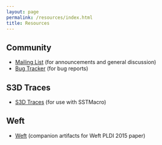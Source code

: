 ```yaml
---
layout: page
permalink: /resources/index.html
title: Resources
---
```


## Community

  * [Mailing List](https://groups.google.com/forum/#!forum/legionusers) (for announcements and general discussion)
  * [Bug Tracker](https://github.com/StanfordLegion/legion/issues) (for bug reports)

## S3D Traces

  * [S3D Traces](/traces/) (for use with SSTMacro)

## Weft

  * [Weft](/weft/) (companion artifacts for Weft PLDI 2015 paper)
